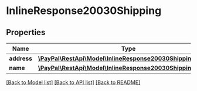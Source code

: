 # InlineResponse20030Shipping

## Properties
Name | Type | Description | Notes
------------ | ------------- | ------------- | -------------
**address** | [**\PayPal\RestApi\Model\InlineResponse20030ShippingAddress**](InlineResponse20030ShippingAddress.md) |  | [optional] 
**name** | [**\PayPal\RestApi\Model\InlineResponse20030ShippingName**](InlineResponse20030ShippingName.md) |  | [optional] 

[[Back to Model list]](../README.md#documentation-for-models) [[Back to API list]](../README.md#documentation-for-api-endpoints) [[Back to README]](../README.md)


